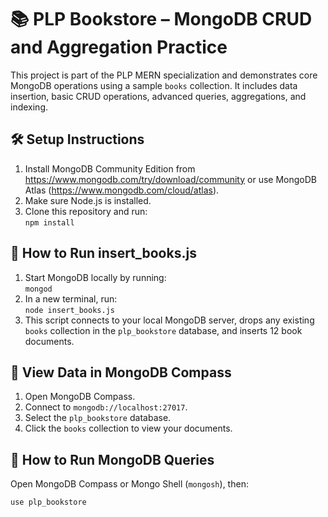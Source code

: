 # 📚 PLP Bookstore – MongoDB CRUD and Aggregation Practice

This project is part of the PLP MERN specialization and demonstrates core MongoDB operations using a sample `books` collection. It includes data insertion, basic CRUD operations, advanced queries, aggregations, and indexing.

## 🛠️ Setup Instructions

1. Install MongoDB Community Edition from https://www.mongodb.com/try/download/community or use MongoDB Atlas (https://www.mongodb.com/cloud/atlas).
2. Make sure Node.js is installed.
3. Clone this repository and run:  
   `npm install`

## 🚀 How to Run insert_books.js

1. Start MongoDB locally by running:  
   `mongod`
2. In a new terminal, run:  
   `node insert_books.js`
3. This script connects to your local MongoDB server, drops any existing `books` collection in the `plp_bookstore` database, and inserts 12 book documents.

## 📂 View Data in MongoDB Compass

1. Open MongoDB Compass.
2. Connect to `mongodb://localhost:27017`.
3. Select the `plp_bookstore` database.
4. Click the `books` collection to view your documents.

## 📄 How to Run MongoDB Queries

Open MongoDB Compass or Mongo Shell (`mongosh`), then:

```js
use plp_bookstore
